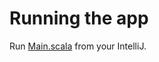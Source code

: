 # Running the app

Run [Main.scala](src/main/scala/com/github/artamonovkirill/Main.scala) from your IntelliJ.